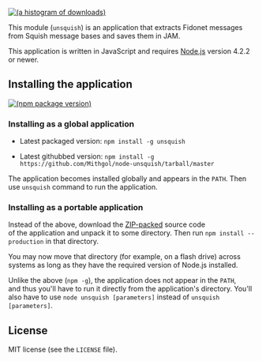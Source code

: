 [![(a histogram of downloads)](https://nodei.co/npm-dl/unsquish.png?height=3)](https://npmjs.org/package/unsquish)

This module (`unsquish`) is an application that extracts Fidonet messages from Squish message bases and saves them in JAM.

This application is written in JavaScript and requires [Node.js](http://nodejs.org/) version 4.2.2 or newer.

## Installing the application

[![(npm package version)](https://nodei.co/npm/unsquish.png?downloads=true&downloadRank=true)](https://npmjs.org/package/unsquish)

### Installing as a global application

* Latest packaged version: `npm install -g unsquish`

* Latest githubbed version: `npm install -g https://github.com/Mithgol/node-unsquish/tarball/master`

The application becomes installed globally and appears in the `PATH`. Then use `unsquish` command to run the application.

### Installing as a portable application

Instead of the above, download the [ZIP-packed](https://github.com/Mithgol/node-unsquish/archive/master.zip) source code of the application and unpack it to some directory. Then run `npm install --production` in that directory.

You may now move that directory (for example, on a flash drive) across systems as long as they have the required version of Node.js installed.

Unlike the above (`npm -g`), the application does not appear in the `PATH`, and thus you'll have to run it directly from the application's directory. You'll also have to use `node unsquish [parameters]` instead of `unsquish [parameters]`.

## License

MIT license (see the `LICENSE` file).
